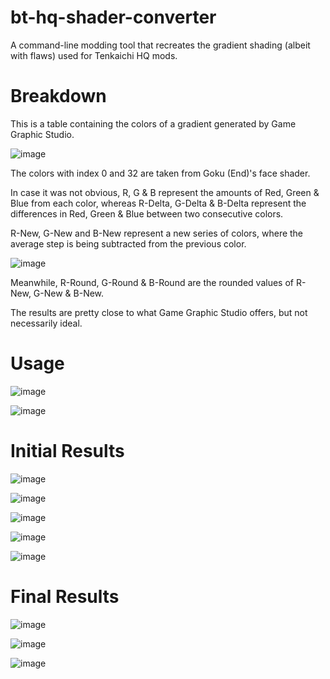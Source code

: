 # bt-hq-shader-converter
A command-line modding tool that recreates the gradient shading (albeit with flaws) used for Tenkaichi HQ mods.

# Breakdown
This is a table containing the colors of a gradient generated by Game Graphic Studio.

![image](https://github.com/user-attachments/assets/c4fe4b59-f469-4ceb-abe9-9f94fe18a1fe)

The colors with index 0 and 32 are taken from Goku (End)'s face shader.

In case it was not obvious, R, G & B represent the amounts of Red, Green & Blue from each color, whereas R-Delta, G-Delta & B-Delta represent the differences in Red, Green & Blue between two consecutive colors.

R-New, G-New and B-New represent a new series of colors, where the average step is being subtracted from the previous color.

![image](https://github.com/user-attachments/assets/52d9fa62-03de-4dbb-ab9e-6c28a86029ae)

Meanwhile, R-Round, G-Round & B-Round are the rounded values of R-New, G-New & B-New.

The results are pretty close to what Game Graphic Studio offers, but not necessarily ideal.

# Usage
![image](https://github.com/user-attachments/assets/b6d2a4fc-af89-4868-b352-0f6009731ea4)

![image](https://github.com/user-attachments/assets/15cdd790-4ce8-42c6-863e-2ccc41cc2b2a)

# Initial Results
![image](https://github.com/user-attachments/assets/d1bbe644-c082-4dbd-97d4-9ba52507e9a1)

![image](https://github.com/user-attachments/assets/426712ed-f47c-4119-b710-b58162bb085f)

![image](https://github.com/user-attachments/assets/b11b7864-4832-42d1-af8a-3d0235f0bf85)

![image](https://github.com/user-attachments/assets/894e980d-0bd5-4882-a3a5-4d3bf360c2b7)

![image](https://github.com/user-attachments/assets/4039dd0d-7865-471f-b657-b6cef8bfe0a3)

# Final Results
![image](https://github.com/user-attachments/assets/f37d35de-4bea-49b7-b5b0-84680e76b1d8)

![image](https://github.com/user-attachments/assets/18edc977-8fc4-479e-9e6b-81e37d0fc189)

![image](https://github.com/user-attachments/assets/51007333-c380-4756-be1e-da1f7735f4c3)

